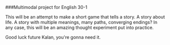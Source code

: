 ###Multimodal project for English 30-1

This will be an attempt to make a short game that tells a story. A story about life. A story with multiple meanings, many paths, converging endings?
In any case, this will be an amazing thought experiment put into practice.

Good luck future Kalan, you're gonna need it.
